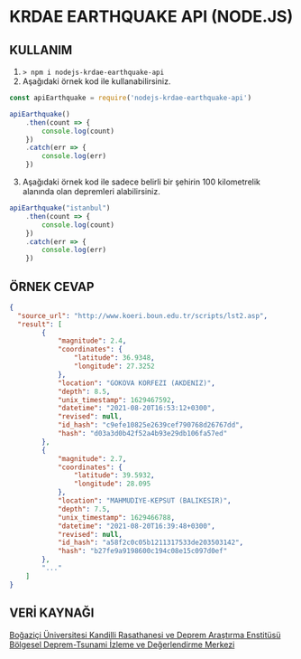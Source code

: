 # KRDAE EARTHQUAKE API (NODE.JS)

## KULLANIM
1. `> npm i nodejs-krdae-earthquake-api`
2. Aşağıdaki örnek kod ile kullanabilirsiniz.
```javascript
const apiEarthquake = require('nodejs-krdae-earthquake-api')

apiEarthquake()
    .then(count => {
        console.log(count)
    })
    .catch(err => {
        console.log(err)
    })
```

3. Aşağıdaki örnek kod ile sadece belirli bir şehirin 100 kilometrelik alanında olan depremleri alabilirsiniz.
```javascript
apiEarthquake("istanbul")
    .then(count => {
        console.log(count)
    })
    .catch(err => {
        console.log(err)
    })
```

## ÖRNEK CEVAP
```json
{
  "source_url": "http://www.koeri.boun.edu.tr/scripts/lst2.asp",
  "result": [
        {
            "magnitude": 2.4,
            "coordinates": {
                "latitude": 36.9348,
                "longitude": 27.3252
            },
            "location": "GOKOVA KORFEZI (AKDENIZ)",
            "depth": 8.5,
            "unix_timestamp": 1629467592,
            "datetime": "2021-08-20T16:53:12+0300",
            "revised": null,
            "id_hash": "c9efe10825e2639cef790768d26767dd",
            "hash": "d03a3d0b42f52a4b93e29db106fa57ed"
        },
        {
            "magnitude": 2.7,
            "coordinates": {
                "latitude": 39.5932,
                "longitude": 28.095
            },
            "location": "MAHMUDIYE-KEPSUT (BALIKESIR)",
            "depth": 7.5,
            "unix_timestamp": 1629466788,
            "datetime": "2021-08-20T16:39:48+0300",
            "revised": null,
            "id_hash": "a58f2c0c05b1211317533de203503142",
            "hash": "b27fe9a9198600c194c08e15c097d0ef"
        },
        "..."
    ]
}
```

## VERİ KAYNAĞI
[Boğaziçi Üniversitesi Kandilli Rasathanesi ve Deprem Araştırma Enstitüsü Bölgesel Deprem-Tsunami İzleme ve Değerlendirme Merkezi](http://www.koeri.boun.edu.tr/)